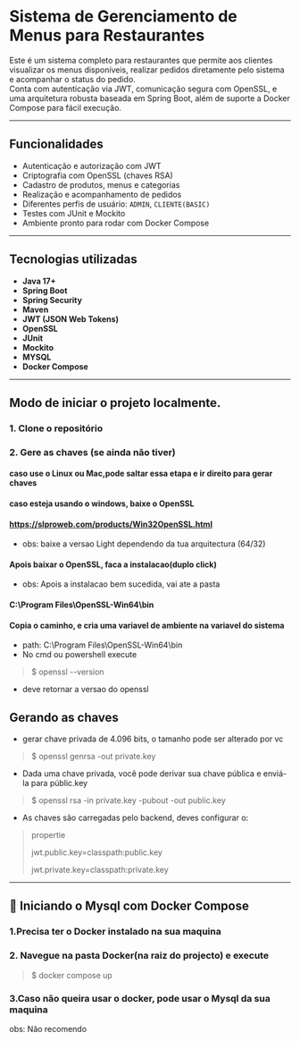 # Sistema de Gerenciamento de Menus para Restaurantes

Este é um sistema completo para restaurantes que permite aos clientes visualizar os menus disponíveis, realizar pedidos diretamente pelo sistema e acompanhar o status do pedido.  
Conta com autenticação via JWT, comunicação segura com OpenSSL, e uma arquitetura robusta baseada em Spring Boot, além de suporte a Docker Compose para fácil execução.

---
## Funcionalidades

- Autenticação e autorização com JWT
- Criptografia com OpenSSL (chaves RSA)
- Cadastro de produtos, menus e categorias
- Realização e acompanhamento de pedidos
- Diferentes perfis de usuário: `ADMIN`, `CLIENTE(BASIC)`
- Testes com JUnit e Mockito
- Ambiente pronto para rodar com Docker Compose

---

## Tecnologias utilizadas

- **Java 17+**
- **Spring Boot**
- **Spring Security**
- **Maven**
- **JWT (JSON Web Tokens)**
- **OpenSSL**
- **JUnit**
- **Mockito**
- **MYSQL**
- **Docker Compose**

---

## Modo de iniciar o projeto localmente.

### 1. Clone o repositório

### 2. Gere as chaves (se ainda não tiver)
#### caso use o Linux ou Mac,pode saltar essa etapa e ir direito para gerar chaves
#### caso esteja usando o windows, baixe o OpenSSL
#### https://slproweb.com/products/Win32OpenSSL.html
- obs: baixe a versao Light dependendo da tua arquitectura (64/32)
#### Apois baixar o OpenSSL, faca a instalacao(duplo click)
- obs: Apois a instalacao bem sucedida, vai ate a pasta
#### C:\Program Files\OpenSSL-Win64\bin
#### Copia o caminho, e cria uma variavel de ambiente na variavel do sistema
- path: C:\Program Files\OpenSSL-Win64\bin
- No cmd ou powershell execute
>$  openssl --version
- deve retornar a versao do openssl
## Gerando as chaves
- gerar chave privada de 4.096 bits, o tamanho pode ser alterado por vc
>$ openssl genrsa -out private.key
- Dada uma chave privada, você pode derivar sua chave pública e enviá-la para públic.key
>$ openssl rsa -in private.key -pubout -out public.key
- As chaves são carregadas pelo backend, deves configurar o:
> propertie
>
> jwt.public.key=classpath:public.key
>
> jwt.private.key=classpath:private.key

---

## 🐳 Iniciando o Mysql com Docker Compose
### 1.Precisa ter o Docker instalado na sua maquina
### 2. Navegue na pasta Docker(na raiz do projecto) e execute
> $ docker compose up
### 3.Caso não queira usar o docker, pode usar o Mysql da sua maquina
obs: Não recomendo